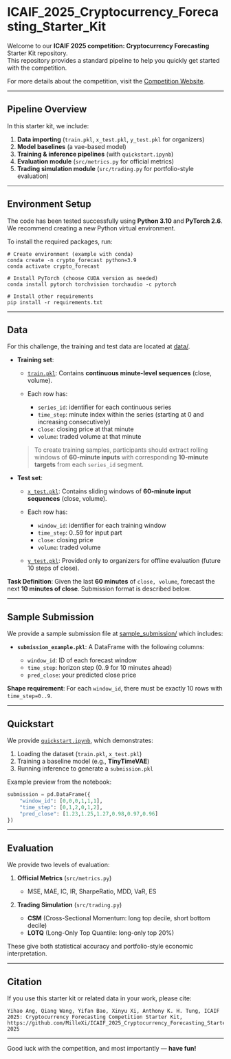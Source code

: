 # ICAIF_2025_Cryptocurrency_Forecasting_Starter_Kit

Welcome to our **ICAIF 2025 competition: Cryptocurrency Forecasting** Starter Kit repository.  
This repository provides a standard pipeline to help you quickly get started with the competition.

For more details about the competition, visit the [Competition Website](https://hackathon.deepintomlf.ai/competitions/XX).

---

## Pipeline Overview
In this starter kit, we include:

1. **Data importing** (`train.pkl`, `x_test.pkl`, `y_test.pkl` for organizers)  
2. **Model baselines** (a vae-based model)  
3. **Training & inference pipelines** (with `quickstart.ipynb`)  
4. **Evaluation module** (`src/metrics.py` for official metrics)  
5. **Trading simulation module** (`src/trading.py` for portfolio-style evaluation)

---

## Environment Setup
The code has been tested successfully using **Python 3.10** and **PyTorch 2.6**.  
We recommend creating a new Python virtual environment.

To install the required packages, run:

```console
# Create environment (example with conda)
conda create -n crypto_forecast python=3.9
conda activate crypto_forecast

# Install PyTorch (choose CUDA version as needed)
conda install pytorch torchvision torchaudio -c pytorch

# Install other requirements
pip install -r requirements.txt
```

---

## Data

For this challenge, the training and test data are located at [data/](data/).

* **Training set**:

  * [`train.pkl`](data/): Contains **continuous minute-level sequences** (close, volume).
  * Each row has:

    * `series_id`: identifier for each continuous series
    * `time_step`: minute index within the series (starting at 0 and increasing consecutively) 
    * `close`: closing price at that minute 
    * `volume`: traded volume at that minute  

  > To create training samples, participants should extract rolling windows of **60-minute inputs** with corresponding **10-minute targets** from each `series_id` segment.

* **Test set**:

  * [`x_test.pkl`](data/): Contains sliding windows of **60-minute input sequences** (close, volume).
  * Each row has: 

    * `window_id`: identifier for each training window 
    * `time_step`: 0..59 for input part 
    * `close`: closing price 
    * `volume`: traded volume

  * [`y_test.pkl`](data/): Provided only to organizers for offline evaluation (future 10 steps of close).

**Task Definition**:
Given the last **60 minutes** of `close, volume`, forecast the next **10 minutes of close**.
Submission format is described below.

---

## Sample Submission

We provide a sample submission file at [sample\_submission/](sample_submission/) which includes:

* **`submission_example.pkl`**: A DataFrame with the following columns:

  * `window_id`: ID of each forecast window
  * `time_step`: horizon step (0..9 for 10 minutes ahead)
  * `pred_close`: your predicted close price

**Shape requirement**: For each `window_id`, there must be exactly 10 rows with `time_step=0..9`.

---

## Quickstart

We provide [`quickstart.ipynb`](quickstart.ipynb), which demonstrates:

1. Loading the dataset (`train.pkl`, `x_test.pkl`)
2. Training a baseline model (e.g., **TinyTimeVAE**)
3. Running inference to generate a `submission.pkl`

Example preview from the notebook:

```python
submission = pd.DataFrame({
    "window_id": [0,0,0,1,1,1],
    "time_step": [0,1,2,0,1,2],
    "pred_close": [1.23,1.25,1.27,0.98,0.97,0.96]
})
```

---

## Evaluation

We provide two levels of evaluation:

1. **Official Metrics** (`src/metrics.py`)

   * MSE, MAE, IC, IR, SharpeRatio, MDD, VaR, ES

2. **Trading Simulation** (`src/trading.py`)

   * **CSM** (Cross-Sectional Momentum: long top decile, short bottom decile)
   * **LOTQ** (Long-Only Top Quantile: long-only top 20%)

These give both statistical accuracy and portfolio-style economic interpretation.

---

## Citation

If you use this starter kit or related data in your work, please cite:

```
Yihao Ang, Qiang Wang, Yifan Bao, Xinyu Xi, Anthony K. H. Tung, ICAIF 2025: Cryptocurrency Forecasting Competition Starter Kit,
https://github.com/MilleXi/ICAIF_2025_Cryptocurrency_Forecasting_Starter_Kit, 2025
```

---

Good luck with the competition, and most importantly — **have fun!**
